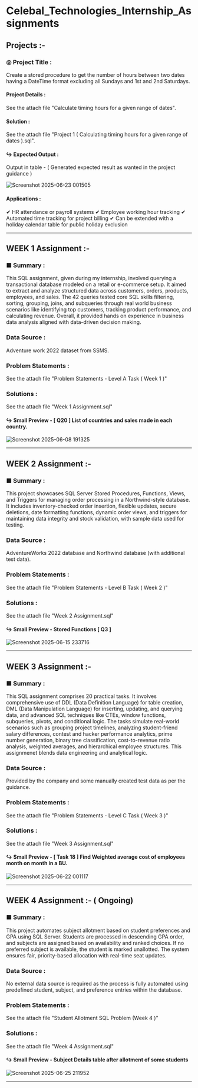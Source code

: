 # Celebal_Technologies_Internship_Assignments

## Projects :-
### ◎ Project Title :
Create a stored procedure to get the number of hours between two dates having a DateTime format excluding all Sundays and 1st and 2nd Saturdays.

####  Project Details :
See the attach file "Calculate timing hours for a given range of dates".

####  Solution :
See the attach file "Project 1 ( Calculating timing hours for a given range of dates ).sql".

#### ↪ Expected Output : 
Output in table - ( Generated expected result as wanted in the project guidance )

![Screenshot 2025-06-23 001505](https://github.com/user-attachments/assets/453b79b6-3545-4380-8ac6-726b49be1d67)

####  Applications :
✔ HR attendance or payroll systems
✔ Employee working hour tracking
✔ Automated time tracking for project billing
✔ Can be extended with a holiday calendar table for public holiday exclusion

--------------------------------------------------------------------------------------------------------------------------------------------------------------------------------------------------------------------


## WEEK 1 Assignment :-

### ■ Summary :
This SQL assignment, given during my internship, involved querying a transactional database modeled on a retail or e-commerce setup. It aimed to extract and analyze structured data across customers, orders, products, employees, and sales. The 42 queries tested core SQL skills filtering, sorting, grouping, joins, and subqueries through real world business scenarios like identifying top customers, tracking product performance, and calculating revenue. Overall, it provided hands on experience in business data analysis aligned with data-driven decision making.

### Data Source :
Adventure work 2022 dataset from SSMS.

### Problem Statements :
See the attach file "Problem Statements - Level A Task ( Week 1 )"

### Solutions :
See the attach file "Week 1 Assignment.sql"


#### ↪ Small Preview - [ Q20 ] List of countries and sales made in each country.
![Screenshot 2025-06-08 191325](https://github.com/user-attachments/assets/ee7c75cb-ce88-4a2a-aa4f-117405abbfcf)


--------------------------------------------------------------------------------------------------------------------------------------------------------------------------------------------------------------------


## WEEK 2 Assignment :-

### ■ Summary : 
This project showcases SQL Server Stored Procedures, Functions, Views, and Triggers for managing order processing in a Northwind-style database. It includes inventory-checked order insertion, flexible updates, secure deletions, date formatting functions, dynamic order views, and triggers for maintaining data integrity and stock validation, with sample data used for testing.

### Data Source :
 AdventureWorks 2022 database and Northwind database (with additional test data).

### Problem Statements :
See the attach file "Problem Statements - Level B Task ( Week 2 )"

### Solutions :
See the attach file "Week 2 Assignment.sql"

#### ↪ Small Preview - Stored Functions [ Q3 ]
![Screenshot 2025-06-15 233716](https://github.com/user-attachments/assets/23752f3d-c584-48bb-82e9-a7c6a73f1e11)

--------------------------------------------------------------------------------------------------------------------------------------------------------------------------------------------------------------------


## WEEK 3 Assignment :- 

### ■ Summary : 
This SQL assignment comprises 20 practical tasks. It involves comprehensive use of DDL (Data Definition Language) for table creation, DML (Data Manipulation Language) for inserting, updating, and querying data, and advanced SQL techniques like CTEs, window functions, subqueries, pivots, and conditional logic. The tasks simulate real-world scenarios such as grouping project timelines, analyzing student-friend salary differences, contest and hacker performance analytics, prime number generation, binary tree classification, cost-to-revenue ratio analysis, weighted averages, and hierarchical employee structures. This assignmenet blends data engineering and analytical logic.

### Data Source :
Provided by the company and some manually created test data as per the guidance.

### Problem Statements :
See the attach file "Problem Statements - Level C Task ( Week 3 )"

### Solutions :
See the attach file "Week 3 Assignment.sql"

#### ↪ Small Preview - [ Task 18 ]  Find Weighted average cost of employees month on month in a BU.
![Screenshot 2025-06-22 001117](https://github.com/user-attachments/assets/45572734-7651-47e7-b000-934849703410)


--------------------------------------------------------------------------------------------------------------------------------------------------------------------------------------------------------------------


## WEEK 4 Assignment :-  ( Ongoing)

### ■ Summary : 
This project automates subject allotment based on student preferences and GPA using SQL Server. Students are processed in descending GPA order, and subjects are assigned based on availability and ranked choices. If no preferred subject is available, the student is marked unallotted. The system ensures fair, priority-based allocation with real-time seat updates.

### Data Source :
No external data source is required as the process is fully automated using predefined student, subject, and preference entries within the database.

### Problem Statements :
See the attach file "Student Allotment SQL Problem (Week 4 )"


### Solutions :
See the attach file "Week 4 Assignment.sql"

#### ↪ Small Preview - Subject Details table after allotment of some students
![Screenshot 2025-06-25 211952](https://github.com/user-attachments/assets/1c570bdf-be34-477f-a3bf-6f7a6dfa8ba2)


--------------------------------------------------------------------------------------------------------------------------------------------------------------------------------------------------------------------




